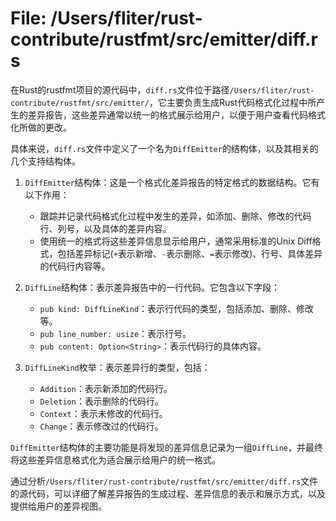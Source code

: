 # File: /Users/fliter/rust-contribute/rustfmt/src/emitter/diff.rs

在Rust的rustfmt项目的源代码中，`diff.rs`文件位于路径`/Users/fliter/rust-contribute/rustfmt/src/emitter/`，它主要负责生成Rust代码格式化过程中所产生的差异报告，这些差异通常以统一的格式展示给用户，以便于用户查看代码格式化所做的更改。

具体来说，`diff.rs`文件中定义了一个名为`DiffEmitter`的结构体，以及其相关的几个支持结构体。

1. `DiffEmitter`结构体：这是一个格式化差异报告的特定格式的数据结构。它有以下作用：
   - 跟踪并记录代码格式化过程中发生的差异，如添加、删除、修改的代码行、列号，以及具体的差异内容。
   - 使用统一的格式将这些差异信息显示给用户，通常采用标准的Unix Diff格式，包括差异标记(`+`表示新增、`-`表示删除、`=`表示修改)、行号、具体差异的代码行内容等。

2. `DiffLine`结构体：表示差异报告中的一行代码。它包含以下字段：
   - `pub kind: DiffLineKind`：表示行代码的类型，包括添加、删除、修改等。
   - `pub line_number: usize`：表示行号。
   - `pub content: Option<String>`：表示代码行的具体内容。

3. `DiffLineKind`枚举：表示差异行的类型，包括：
   - `Addition`：表示新添加的代码行。
   - `Deletion`：表示删除的代码行。
   - `Context`：表示未修改的代码行。
   - `Change`：表示修改过的代码行。

`DiffEmitter`结构体的主要功能是将发现的差异信息记录为一组`DiffLine`，并最终将这些差异信息格式化为适合展示给用户的统一格式。

通过分析`/Users/fliter/rust-contribute/rustfmt/src/emitter/diff.rs`文件的源代码，可以详细了解差异报告的生成过程、差异信息的表示和展示方式，以及提供给用户的差异视图。


